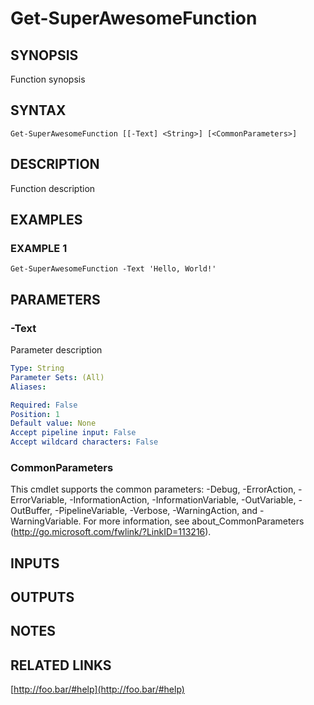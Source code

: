 # Get-SuperAwesomeFunction

## SYNOPSIS
Function synopsis

## SYNTAX

```
Get-SuperAwesomeFunction [[-Text] <String>] [<CommonParameters>]
```

## DESCRIPTION
Function description

## EXAMPLES

### EXAMPLE 1
```
Get-SuperAwesomeFunction -Text 'Hello, World!'
```

## PARAMETERS

### -Text
Parameter description

```yaml
Type: String
Parameter Sets: (All)
Aliases:

Required: False
Position: 1
Default value: None
Accept pipeline input: False
Accept wildcard characters: False
```

### CommonParameters
This cmdlet supports the common parameters: -Debug, -ErrorAction, -ErrorVariable, -InformationAction, -InformationVariable, -OutVariable, -OutBuffer, -PipelineVariable, -Verbose, -WarningAction, and -WarningVariable.
For more information, see about_CommonParameters (http://go.microsoft.com/fwlink/?LinkID=113216).

## INPUTS

## OUTPUTS

## NOTES

## RELATED LINKS

[http://foo.bar/#help](http://foo.bar/#help)

